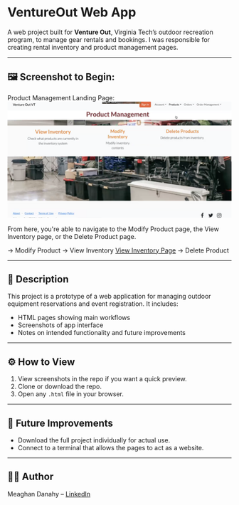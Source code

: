 # VentureOut Web App

A web project built for **Venture Out**, Virginia Tech’s outdoor recreation program, to manage gear rentals and bookings.
I was responsible for creating rental inventory and product management pages.

---

## 🖼️ Screenshot to Begin:

Product Management Landing Page:  
![Product Management Homepage](Project_ProductMgmt_Homepage.png)

From here, you're able to navigate to the Modify Product page, the View Inventory page, or the Delete Product page.

→ Modify Product
→ View Inventory [View Inventory Page](View_Inventory_Pages.md)
→ Delete Product

---

## 📝 Description

This project is a prototype of a web application for managing outdoor equipment reservations and event registration. It includes:

- HTML pages showing main workflows
- Screenshots of app interface
- Notes on intended functionality and future improvements

---

## ⚙️ How to View

1. View screenshots in the repo if you want a quick preview.
2. Clone or download the repo.  
3. Open any `.html` file in your browser. 

---

## 🔮 Future Improvements

- Download the full project individually for actual use.
- Connect to a terminal that allows the pages to act as a website.

---

## 👩‍💻 Author

Meaghan Danahy – [LinkedIn](https://www.linkedin.com/in/meaghandanahy/)
